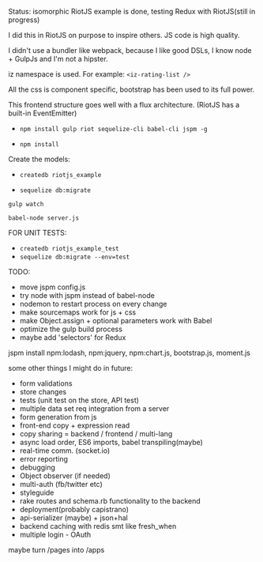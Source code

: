Status: isomorphic RiotJS example is done, testing Redux with RiotJS(still in progress)

I did this in RiotJS on purpose to inspire others. JS code is high quality.

I didn't use a bundler like webpack, because I like good DSLs, I know node + GulpJs and I'm not a hipster.

iz namespace is used. For example: ``` <iz-rating-list /> ```

All the css is component specific, bootstrap has been used to its full power.

This frontend structure goes well with a flux architecture. (RiotJS has a built-in EventEmitter)

- ``` npm install gulp riot sequelize-cli babel-cli jspm -g ```

- ``` npm install ```

Create the models:

- ``` createdb riotjs_example ```

- ``` sequelize db:migrate  ```

``` gulp watch ```

``` babel-node server.js ```

FOR UNIT TESTS:
- ``` createdb riotjs_example_test ```
- ``` sequelize db:migrate --env=test ```

TODO:
- move jspm config.js
- try node with jspm instead of babel-node
- nodemon to restart process on every change
- make sourcemaps work for js + css
- make Object.assign + optional parameters work with Babel
- optimize the gulp build process
- maybe add 'selectors' for Redux


jspm install npm:lodash, npm:jquery, npm:chart.js, bootstrap.js, moment.js

some other things I might do in future:
- form validations
- store changes
- tests (unit test on the store, API test)
- multiple data set req integration from a server
- form generation from js
- front-end copy + expression read
- copy sharing = backend / frontend / multi-lang
- async load order, ES6 imports, babel transpiling(maybe)
- real-time comm. (socket.io)
- error reporting
- debugging
- Object observer (if needed)
- multi-auth (fb/twitter etc)
- styleguide
- rake routes and schema.rb functionality to the backend
- deployment(probably capistrano)
- api-serializer (maybe) + json+hal
- backend caching with redis smt like fresh_when
- multiple login - OAuth

maybe turn /pages into /apps
